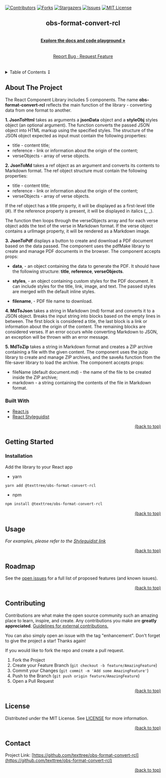 <div id="top"></div>

[![Contributors](https://img.shields.io/github/contributors/texttree/obs-format-convert-rcl.svg?style=for-the-badge)](https://github.com/texttree/obs-format-convert-rcl/graphs/contributors)
[![Forks](https://img.shields.io/github/forks/texttree/obs-format-convert-rcl.svg?style=for-the-badge)](https://github.com/texttree/obs-format-convert-rcl/network/members)
[![Stargazers](https://img.shields.io/github/stars/texttree/obs-format-convert-rcl.svg?style=for-the-badge)](https://github.com/texttree/obs-format-convert-rcl/stargazers)
[![Issues](https://img.shields.io/github/issues/texttree/obs-format-convert-rcl.svg?style=for-the-badge)](https://github.com/texttree/obs-format-convert-rcl/issues)
[![MIT License](https://img.shields.io/github/license/texttree/obs-format-convert-rcl.svg?style=for-the-badge)](https://github.com/texttree/obs-format-convert-rcl/blob/master/LICENSE)

<h2><div align="center">obs-format-convert-rcl</div></h2>
<br />

<center><strong><a href="https://obs-format-convert-rcl.netlify.app">Explore the docs and code playground »</a></strong></center>
<br />
<br />
<center>
  <a href="https://github.com/texttree/obs-format-convert-rcl/issues">Report Bug · </a>
  <a href="https://github.com/texttree/obs-format-convert-rcl/issues">Request Feature</a>
</center>

<br />
<br />
<details>
  <summary>Table of Contents ↧</summary>
  <ul>
    <li>
      <a href="#about-the-project">About The Project</a>
      <ul>
        <li><a href="#built-with">Built With</a></li>
      </ul>
    </li>
    <li>
      <a href="#getting-started">Getting Started</a>
      <ul>
        <li><a href="#installation">Installation</a></li>
      </ul>
    </li>
    <li><a href="#usage">Usage</a></li>
    <li><a href="#roadmap">Roadmap</a></li>
    <li><a href="#contributing">Contributing</a></li>
    <li><a href="#license">License</a></li>
    <li><a href="#contact">Contact</a></li>
  </ul>
</details>

<!-- ABOUT THE PROJECT -->

## About The Project

The React Component Library includes 5 components.
The name **obs-format-convert-rcl** reflects the main function of the library - converting data from one format to another.

**1. JsonToHtml** takes as arguments a **jsonData** object and a **styleObj** styles object (an optional argument). The function converts the passed JSON object into HTML markup using the specified styles. The structure of the JSON object expected as input must contain the following properties:

- title - content title;
- reference - link or information about the origin of the content;
- verseObjects - array of verse objects.

**2. JsonToMd** takes a ref object as an argument and converts its contents to Markdown format. The ref object structure must contain the following properties:

- title - content title;
- reference - link or information about the origin of the content;
- verseObjects - array of verse objects.

If the ref object has a title property, it will be displayed as a first-level title (#). If the reference property is present, it will be displayed in italics (\_ \_).

The function then loops through the verseObjects array and for each verse object adds the text of the verse in Markdown format. If the verse object contains a urlImage property, it will be rendered as a Markdown image.

**3. JsonToPdf** displays a button to create and download a PDF document based on the data passed. The component uses the pdfMake library to create and manage PDF documents in the browser.
The component accepts props:

- **data**, - an object containing the data to generate the PDF. It should have the following structure: **title**, **reference**, **verseObjects**.

- **styles**, - an object containing custom styles for the PDF document. It can include styles for the title, link, image, and text. The passed styles are merged with the default inline styles.

- **filename**, - PDF file name to download.

**4. MdToJson** takes a string in Markdown (md) format and converts it to a JSON object.
Breaks the input string into blocks based on the empty lines in between. The first block is considered a title, the last block is a link or information about the origin of the content. The remaining blocks are considered verses.
If an error occurs while converting Markdown to JSON, an exception will be thrown with an error message.

**5. MdToZip** takes a string in Markdown format and creates a ZIP archive containing a file with the given content. The component uses the jszip library to create and manage ZIP archives, and the saveAs function from the file-saver library to load the archive.
The component accepts props:

- fileName (default document.md) - the name of the file to be created inside the ZIP archive;
- markdown - a string containing the contents of the file in Markdown format.

### Built With

- [React.js](https://reactjs.org/)
- [React Styleguidist](https://react-styleguidist.js.org/)

<a style="text-align: right; display: block" href="#top">(back to top)</a>

<!-- GETTING STARTED -->

## Getting Started

### Installation

Add the library to your React app

- yarn

```bash
yarn add @texttree/obs-format-convert-rcl
```

- npm

```bash
npm install @texttree/obs-format-convert-rcl
```

<a style="text-align: right; display: block" href="#top">(back to top)</a>

<!-- USAGE EXAMPLES -->

## Usage

_For examples, please refer to the [Styleguidist link](https://obs-format-convert-rcl.netlify.app)_

<a style="text-align: right; display: block" href="#top">(back to top)</a>

<!-- ROADMAP -->

## Roadmap

See the [open issues](https://github.com/texttree/obs-format-convert-rcl/issues) for a full list of proposed features (and known issues).

<a style="text-align: right; display: block" href="#top">(back to top)</a>

<!-- CONTRIBUTING -->

## Contributing

Contributions are what make the open source community such an amazing place to learn, inspire, and create. Any contributions you make are **greatly appreciated**. [Guidelines for external contributions.](https://forum.door43.org)

You can also simply open an issue with the tag "enhancement".
Don't forget to give the project a star! Thanks again!

If you would like to fork the repo and create a pull request.

1. Fork the Project
2. Create your Feature Branch (`git checkout -b feature/AmazingFeature`)
3. Commit your Changes (`git commit -m 'Add some AmazingFeature'`)
4. Push to the Branch (`git push origin feature/AmazingFeature`)
5. Open a Pull Request

<a style="text-align: right; display: block" href="#top">(back to top)</a>

<!-- LICENSE -->

## License

Distributed under the MIT License. See [LICENSE](https://github.com/texttree/obs-format-convert-rcl/blob/master/LICENSE) for more information.

<a style="text-align: right; display: block" href="#top">(back to top)</a>

<!-- CONTACT -->

## Contact

Project Link: [https://github.com/texttree/obs-format-convert-rcl](https://github.com/texttree/obs-format-convert-rcl)

<a style="text-align: right; display: block" href="#top">(back to top)</a>
